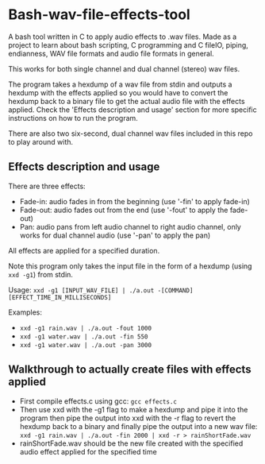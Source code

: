# Bash-wav-file-effects-tool
A bash tool written in C to apply audio effects to .wav files. Made as a project to learn about bash scripting, C programming and C fileIO, piping, endianness, WAV file formats and audio file formats in general. 

This works for both single channel and dual channel (stereo) wav files.

The program takes a hexdump of a wav file from stdin and outputs a hexdump with the effects applied so you would have to convert the hexdump back to a binary file to get the actual audio file with the effects applied. Check the 'Effects description and usage' section for more specific instructions on how to run the program. 

There are also two six-second, dual channel wav files included in this repo to play around with.

## Effects description and usage
There are three effects:
- Fade-in:      audio fades in from the beginning                                                                 (use '-fin' to apply fade-in)
- Fade-out:     audio fades out from the end                                                                      (use '-fout' to apply the fade-out)
- Pan:          audio pans from left audio channel to right audio channel, only works for dual channel audio      (use '-pan' to apply the pan)

All effects are applied for a specified duration.

Note this program only takes the input file in the form of a hexdump (using `xxd -g1`) from stdin.

Usage: `xxd -g1 [INPUT_WAV_FILE] | ./a.out -[COMMAND] [EFFECT_TIME_IN_MILLISECONDS]`

Examples: 
- `xxd -g1 rain.wav | ./a.out -fout 1000`
- `xxd -g1 water.wav | ./a.out -fin 550`
- `xxd -g1 water.wav | ./a.out -pan 3000`

## Walkthrough to actually create files with effects applied
- First compile effects.c using gcc: `gcc effects.c`
- Then use xxd with the -g1 flag to make a hexdump and pipe it into the program then pipe the output into xxd with the -r flag to revert the hexdump back to a binary and finally pipe the output into a new wav file: `xxd -g1 rain.wav | ./a.out -fin 2000 | xxd -r > rainShortFade.wav`
- rainShortFade.wav should be the new file created with the specified audio effect applied for the specified time 


